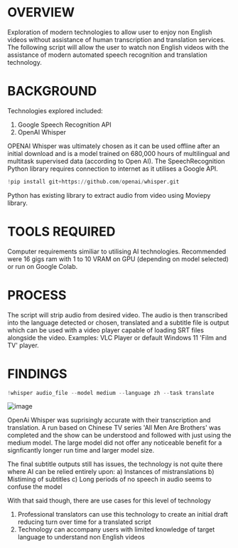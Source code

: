 # OVERVIEW

Exploration of modern technologies to allow user to enjoy non English videos without assistance of human transcription and translation services. The following script will allow the user to watch non English videos with the assistance of modern automated speech recognition and translation technology.

# BACKGROUND

Technologies explored included:
1) Google Speech Recognition API
2) OpenAI Whisper

OPENAI Whisper was ultimately chosen as it can be used offline after an initial download and is a model trained on 680,000 hours of multilingual and multitask supervised data (according to Open AI). The SpeechRecognition Python library requires connection to internet as it utilises a Google API.

```python
!pip install git+https://github.com/openai/whisper.git
```

Python has existing library to extract audio from video using Moviepy library.
# TOOLS REQUIRED

Computer requirements similiar to utilising AI technologies. Recommended were 16 gigs ram with 1 to 10 VRAM on GPU (depending on model selected) or run on Google Colab.

# PROCESS

The script will strip audio from desired video. The audio is then transcribed into the language detected or chosen, translated and a subtitle file is output which can be used with a video player capable of loading SRT files alongside the video. Examples: VLC Player or default Windows 11 'Film and TV' player.

# FINDINGS
```python
!whisper audio_file --model medium --language zh --task translate
```
![image](https://github.com/TON369777/TRANSCRIBETRANSLATE/assets/156875448/5f8408da-de16-4311-b8e0-7a041d44603b)


OpenAi Whisper was suprisingly accurate with their transcription and translation. A run based on Chinese TV series 'All Men Are Brothers' was completed and the show can be understood and followed with just using the medium model.
The large model did not offer any noticeable benefit for a signficantly longer run time and larger model size.

The final subtitle outputs still has issues, the technology is not quite there where AI can be relied entirely upon:
a) Instances of mistranslations
b) Mistiming of subtitles
c) Long periods of no speech in audio seems to confuse the model

With that said though, there are use cases for this level of technology
1) Professional translators can use this technology to create an initial draft reducing turn over time for a translated script
2) Technology can accompany users with limited knowledge of target language to understand non English videos

